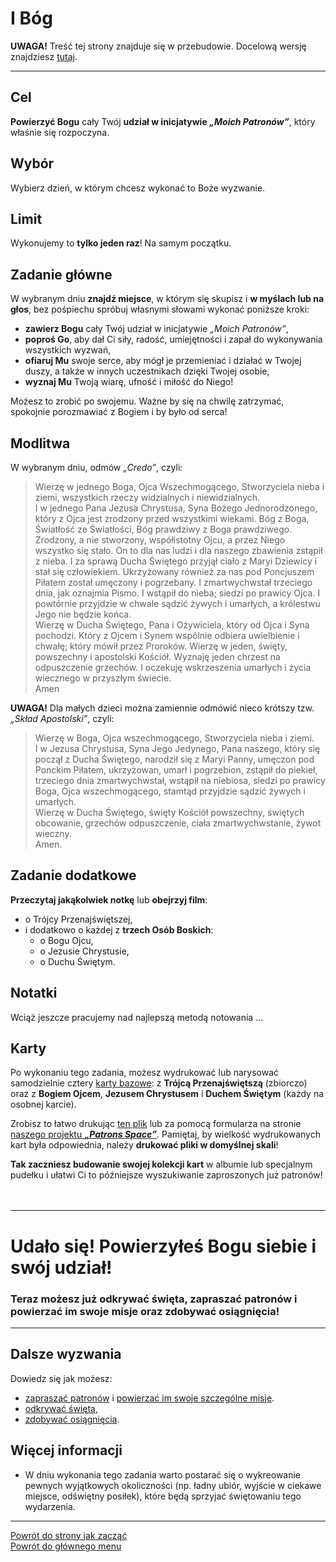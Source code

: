 # <span class="status status-list"><span class="status status-god">I</span> Bóg</span>
**UWAGA!** Treść tej strony znajduje się w przebudowie. Docelową wersję znajdziesz [tutaj](nowy_index.md).

---
## Cel
**Powierzyć Bogu** cały Twój **udział w inicjatywie _„Moich Patronów”_**, który właśnie się rozpoczyna.
## Wybór
Wybierz <span class="selected-day-info">dzień</span>, w którym chcesz wykonać to Boże wyzwanie.
## Limit
Wykonujemy to **tylko jeden raz**! Na samym początku.
## Zadanie główne
W <span class="selected-day-info">wybranym dniu</span> **znajdź miejsce**, w którym się skupisz i **w myślach lub na głos**, bez pośpiechu spróbuj własnymi słowami wykonać poniższe kroki:
- **zawierz Bogu** cały Twój udział w inicjatywie _„Moich Patronów”_,
- **poproś Go**, aby dał Ci siły, radość, umiejętności i zapał do wykonywania wszystkich wyzwań,
- **ofiaruj Mu** swoje serce, aby mógł je przemieniać i działać w Twojej duszy, a także w innych uczestnikach dzięki Twojej osobie,
- **wyznaj Mu** Twoją wiarę, ufność i miłość do Niego!

Możesz to zrobić po swojemu. Ważne by się na chwilę zatrzymać, spokojnie porozmawiać z Bogiem i by było od serca!

## Modlitwa
W <span class="selected-day-info">wybranym dniu</span>, odmów _„Credo”_, czyli:
> Wierzę w jednego Boga, Ojca Wszechmogącego, Stworzyciela nieba i ziemi, wszystkich rzeczy widzialnych i niewidzialnych.  
> I w jednego Pana Jezusa Chrystusa, Syna Bożego Jednorodzonego, który z Ojca jest zrodzony przed wszystkimi wiekami. Bóg z Boga, Światłość ze Światłości, Bóg prawdziwy z Boga prawdziwego. Zrodzony, a nie stworzony, współistotny Ojcu, a przez Niego wszystko się stało. On to dla nas ludzi i dla naszego zbawienia zstąpił z nieba. I za sprawą Ducha Świętego przyjął ciało z Maryi Dziewicy i stał się człowiekiem. Ukrzyżowany również za nas pod Poncjuszem Piłatem został umęczony i pogrzebany. I zmartwychwstał trzeciego dnia, jak oznajmia Pismo. I wstąpił do nieba; siedzi po prawicy Ojca. I powtórnie przyjdzie w chwale sądzić żywych i umarłych, a królestwu Jego nie będzie końca.  
> Wierzę w Ducha Świętego, Pana i Ożywiciela, który od Ojca i Syna pochodzi. Który z Ojcem i Synem wspólnie odbiera uwielbienie i chwałę; który mówił przez Proroków. Wierzę w jeden, święty, powszechny i apostolski Kościół. Wyznaję jeden chrzest na odpuszczenie grzechów. I oczekuję wskrzeszenia umarłych i życia wiecznego w przyszłym świecie.  
> Amen

**UWAGA!** Dla małych dzieci można zamiennie odmówić nieco krótszy tzw. _„Skład Apostolski”_, czyli:
> Wierzę w Boga, Ojca wszechmogącego, Stworzyciela nieba i ziemi.  
> I w Jezusa Chrystusa, Syna Jego Jedynego, Pana naszego, który się począł z Ducha Świętego, narodził się z Maryi Panny, umęczon pod Ponckim Piłatem, ukrzyżowan, umarł i pogrzebion, zstąpił do piekieł, trzeciego dnia zmartwychwstał, wstąpił na niebiosa, siedzi po prawicy Boga, Ojca wszechmogącego, stamtąd przyjdzie sądzić żywych i umarłych.  
> Wierzę w Ducha Świętego, święty Kościół powszechny, świętych obcowanie, grzechów odpuszczenie, ciała zmartwychwstanie, żywot wieczny.  
> Amen.
## Zadanie dodatkowe
**Przeczytaj jakąkolwiek notkę** lub **obejrzyj film**:
- o Trójcy Przenajświętszej,
- i dodatkowo o każdej z **trzech Osób Boskich**:
  - o Bogu Ojcu,
  - o Jezusie Chrystusie,
  - o Duchu Świętym.
## Notatki
Wciąż jeszcze pracujemy nad najlepszą metodą notowania ...

## Karty
Po wykonaniu tego zadania, możesz wydrukować lub narysować samodzielnie cztery [karty bazowe](karty_kolekcjonerskie_ex.md#karty-kolekcjonerskie-karty-bazowe): z **Trójcą Przenajświętszą** (zbiorczo) oraz z **Bogiem Ojcem**, **Jezusem Chrystusem** i **Duchem Świętym** (każdy na osobnej karcie).

Zrobisz to łatwo drukując [ten plik](/pl/pdf/karty_bazowe_osob.pdf) lub za pomocą formularza na stronie [naszego projektu **_„Patrons Space”_**](https://pl.patrons.space/cards). Pamiętaj, by wielkość wydrukowanych kart była odpowiednia, należy **drukować pliki w domyślnej skali**!

**Tak zaczniesz budowanie swojej kolekcji kart** w albumie lub specjalnym pudełku i ułatwi Ci to późniejsze wyszukiwanie zaproszonych już patronów!
<br />
<br />
<br />

---
# Udało się! Powierzyłeś **Bogu** siebie i swój udział!
### Teraz możesz już odkrywać święta, zapraszać patronów i powierzać im swoje misje oraz zdobywać osiągnięcia!
---

## Dalsze wyzwania
Dowiedz się jak możesz:
- [zapraszać patronów](jak_zapraszac_patronow_ex.md) i [powierzać im swoje szczególne misje](jak_powierzac_patronom_swoje_szczegolne_misje_ex.md).
- [odkrywać święta](jak_odkrywac_swieta_ex.md),
- [zdobywać osiągnięcia](jak_zdobywac_osiagniecia_ex.md).

## <span id="bog-wiecej-informacji">Więcej informacji</span>
- W dniu wykonania tego zadania warto postarać się o wykreowanie pewnych wyjątkowych okoliczności (np. ładny ubiór, wyjście w ciekawe miejsce, odświętny posiłek), które będą sprzyjać świętowaniu tego wydarzenia.

---
[Powrót do strony jak zacząć](jak_zaczac_ex.md#jak-zaczac-bog)  
[Powrót do głównego menu](index_ex.md)
